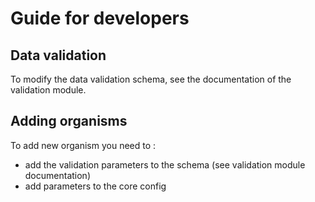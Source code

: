 # Guide for developers

## Data validation

To modify the data validation schema, see the documentation of the validation module.

## Adding organisms

To add new organism you need to :
- add the validation parameters to the schema (see validation module documentation)
- add parameters to the core config
